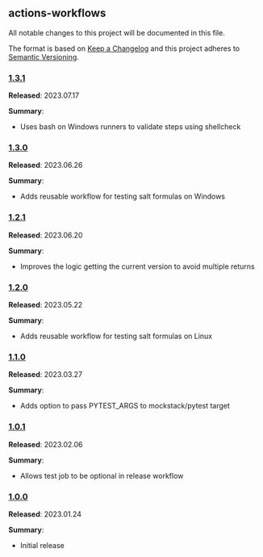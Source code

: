## actions-workflows

All notable changes to this project will be documented in this file.

The format is based on [Keep a Changelog](http://keepachangelog.com/) and this project adheres to [Semantic Versioning](http://semver.org/).

### [1.3.1](https://github.com/plus3it/actions-workflows/releases/tag/1.3.1)

**Released**: 2023.07.17

**Summary**:

*   Uses bash on Windows runners to validate steps using shellcheck

### [1.3.0](https://github.com/plus3it/actions-workflows/releases/tag/1.3.0)

**Released**: 2023.06.26

**Summary**:

*   Adds reusable workflow for testing salt formulas on Windows

### [1.2.1](https://github.com/plus3it/actions-workflows/releases/tag/1.2.1)

**Released**: 2023.06.20

**Summary**:

*   Improves the logic getting the current version to avoid multiple returns

### [1.2.0](https://github.com/plus3it/actions-workflows/releases/tag/1.2.0)

**Released**: 2023.05.22

**Summary**:

*   Adds reusable workflow for testing salt formulas on Linux

### [1.1.0](https://github.com/plus3it/actions-workflows/releases/tag/1.1.0)

**Released**: 2023.03.27

**Summary**:

*   Adds option to pass PYTEST_ARGS to mockstack/pytest target

### [1.0.1](https://github.com/plus3it/actions-workflows/releases/tag/1.0.1)

**Released**: 2023.02.06

**Summary**:

*   Allows test job to be optional in release workflow

### [1.0.0](https://github.com/plus3it/actions-workflows/releases/tag/1.0.0)

**Released**: 2023.01.24

**Summary**:

*   Initial release
